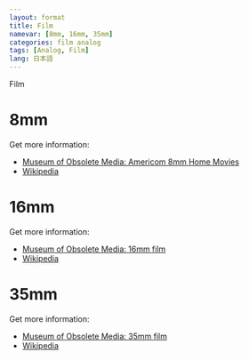 ```yaml
---
layout: format
title: Film
namevar: [8mm, 16mm, 35mm]
categories: film analog
tags: [Analog, Film]
lang: 日本語
---
```


Film

# 8mm

Get more information:
- [Museum of Obsolete Media: Americom 8mm Home Movies](https://obsoletemedia.org/americom-8mm-home-movies/)
- [Wikipedia](https://en.wikipedia.org/wiki/8_mm_film)

# 16mm

Get more information:
- [Museum of Obsolete Media: 16mm film](https://obsoletemedia.org/16mm-film/)
- [Wikipedia](https://en.wikipedia.org/wiki/16_mm_film)

# 35mm

Get more information:
- [Museum of Obsolete Media: 35mm film](https://obsoletemedia.org/35mm-film/)
- [Wikipedia](https://en.wikipedia.org/wiki/35_mm_movie_film)